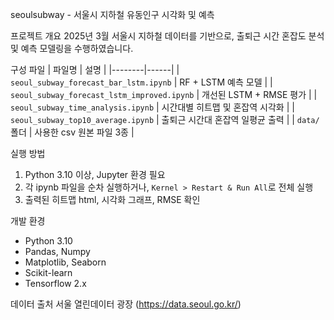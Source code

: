 
seoulsubway - 서울시 지하철 유동인구 시각화 및 예측

프로젝트 개요
2025년 3월 서울시 지하철 데이터를 기반으로, 출퇴근 시간 혼잡도 분석 및 예측 모델링을 수행하였습니다.

구성 파일
| 파일명 | 설명 |
|--------|------|
| `seoul_subway_forecast_bar_lstm.ipynb` | RF + LSTM 예측 모델 |
| `seoul_subway_forecast_lstm_improved.ipynb` | 개선된 LSTM + RMSE 평가 |
| `seoul_subway_time_analysis.ipynb` | 시간대별 히트맵 및 혼잡역 시각화 |
| `seoul_subway_top10_average.ipynb` | 출퇴근 시간대 혼잡역 일평균 출력 |
| `data/` 폴더 | 사용한 csv 원본 파일 3종 |

실행 방법
1. Python 3.10 이상, Jupyter 환경 필요
2. 각 ipynb 파일을 순차 실행하거나, `Kernel > Restart & Run All`로 전체 실행
3. 출력된 히트맵 html, 시각화 그래프, RMSE 확인

개발 환경
- Python 3.10
- Pandas, Numpy
- Matplotlib, Seaborn
- Scikit-learn
- Tensorflow 2.x

데이터 출처
서울 열린데이터 광장 (https://data.seoul.go.kr/)
